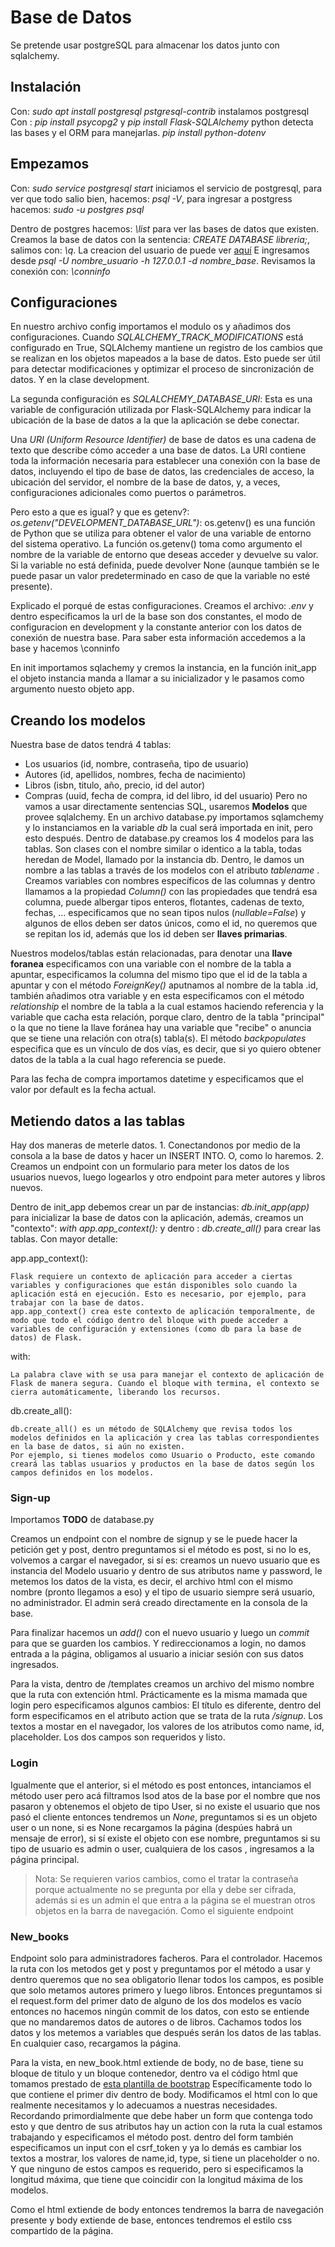 # Base de Datos
Se pretende usar postgreSQL para almacenar los datos junto con sqlalchemy.

## Instalación
Con: _sudo apt install postgresql pstgresql-contrib_ instalamos postgresql
Con : _pip install psycopg2_ y _pip install Flask-SQLAlchemy_ python detecta las bases y el ORM para manejarlas.
_pip install python-dotenv_

## Empezamos
Con: _sudo service postgresql start_ iniciamos el servicio de postgresql, para ver que todo salio bien, hacemos: _psql -V_, para ingresar a postgress hacemos: _sudo -u postgres psql_ 

Dentro de postgres hacemos: _\list_ para ver las bases de datos que existen. Creamos la base de datos con la sentencia: _CREATE DATABASE libreria;_, salimos con: _\q_. La creacion del usuario de puede ver [aquí]() E ingresamos desde *psql -U nombre_usuario -h 127.0.0.1 -d nombre_base*. Revisamos la conexión con: _\conninfo_

## Configuraciones
En nuestro archivo config importamos el modulo os y añadimos dos configuraciones. Cuando *SQLALCHEMY_TRACK_MODIFICATIONS* está configurado en True, SQLAlchemy mantiene un registro de los cambios que se realizan en los objetos mapeados a la base de datos. Esto puede ser útil para detectar modificaciones y optimizar el proceso de sincronización de datos. Y en la clase development.

La segunda configuración es *SQLALCHEMY_DATABASE_URI*: Esta es una variable de configuración utilizada por Flask-SQLAlchemy para indicar la ubicación de la base de datos a la que la aplicación se debe conectar.

Una *URI (Uniform Resource Identifier)* de base de datos es una cadena de texto que describe cómo acceder a una base de datos. La URI contiene toda la información necesaria para establecer una conexión con la base de datos, incluyendo el tipo de base de datos, las credenciales de acceso, la ubicación del servidor, el nombre de la base de datos, y, a veces, configuraciones adicionales como puertos o parámetros.

Pero esto a que es igual? y que es getenv?: *os.getenv("DEVELOPMENT_DATABASE_URL")*: os.getenv() es una función de Python que se utiliza para obtener el valor de una variable de entorno del sistema operativo. La función os.getenv() toma como argumento el nombre de la variable de entorno que deseas acceder y devuelve su valor. Si la variable no está definida, puede devolver None (aunque también se le puede pasar un valor predeterminado en caso de que la variable no esté presente).

Explicado el porqué de estas configuraciones. Creamos el archivo: _.env_ y dentro especificamos la url de la base son dos constantes, el modo de configuracion en development y la constante anterior con los datos de conexión de nuestra base. Para saber esta información accedemos a la base y hacemos \conninfo

En init importamos sqlachemy y cremos la instancia, en la función init_app el objeto instancia manda a llamar a su inicializador y le pasamos como argumento nuesto objeto app.

## Creando los modelos
Nuestra base de datos tendrá 4 tablas:
- Los usuarios (id, nombre, contraseña, tipo de usuario)
- Autores (id, apellidos, nombres, fecha de nacimiento)
- Libros (isbn, titulo, año, precio, id del autor)
- Compras (uuid, fecha de compra, id del libro, id del usuario)
Pero no vamos a usar directamente sentencias SQL, usaremos __Modelos__ que provee sqlalchemy. En un archivo database.py importamos sqlamchemy y lo instanciamos en la variable _db_ la cual será importada en init, pero esto después. Dentro de database.py creamos los 4 modelos para las tablas. Son clases con el nombre similar o identico a la tabla, todas heredan de Model, llamado por la instancia db. Dentro, le damos un nombre a las tablas a través de los modelos con el atributo *_tablename_* . Creamos variables con nombres específicos de las columnas y dentro llamamos a la propiedad _Column()_ con las propiedades que tendrá esa columna, puede albergar tipos enteros, flotantes, cadenas de texto, fechas, ... especificamos que no sean tipos nulos (_nullable=False_) y algunos de ellos deben ser datos únicos, como el id, no queremos que se repitan los id, además que los id deben ser __llaves primarias__.

Nuestros modelos/tablas están relacionadas, para denotar una __llave foranea__ especificamos con una variable con el nombre de la tabla a apuntar, especificamos la columna del mismo tipo que el id de la tabla a apuntar y con el método _ForeignKey()_ aputnamos al nombre de la tabla .id, también añadimos otra variable y en esta especificamos con el método _relationship_ el nombre de la tabla a la cual estamos haciendo referencia y la variable que cacha esta relación, porque claro, dentro de la tabla "principal" o la que no tiene la llave foránea hay una variable que "recibe" o anuncia que se tiene una relación con otra(s) tabla(s). El método _backpopulates_ especifica que es un vínculo de dos vías, es decir, que si yo quiero obtener datos de la tabla a la cual hago referencia se puede.

Para las fecha de compra importamos datetime y especificamos que el valor por default es la fecha actual.

## Metiendo datos a las tablas
Hay dos maneras de meterle datos. 1. Conectandonos por medio de la consola a la base de datos y hacer un INSERT INTO. O, como lo haremos. 2. Creamos un endpoint con un formulario para meter los datos de los usuarios nuevos, luego logearlos y otro endpoint para meter autores y libros nuevos.

Dentro de init_app debemos crear un par de instancias: *db.init_app(app)* para inicializar la base de datos con la aplicación, además, creamos un  "contexto": *with app.app_context():* y dentro : *db.create_all()* para crear las tablas. Con mayor detalle:

app.app_context():

    Flask requiere un contexto de aplicación para acceder a ciertas variables y configuraciones que están disponibles solo cuando la aplicación está en ejecución. Esto es necesario, por ejemplo, para trabajar con la base de datos.
    app.app_context() crea este contexto de aplicación temporalmente, de modo que todo el código dentro del bloque with puede acceder a variables de configuración y extensiones (como db para la base de datos) de Flask.

with:

    La palabra clave with se usa para manejar el contexto de aplicación de Flask de manera segura. Cuando el bloque with termina, el contexto se cierra automáticamente, liberando los recursos.

db.create_all():

    db.create_all() es un método de SQLAlchemy que revisa todos los modelos definidos en la aplicación y crea las tablas correspondientes en la base de datos, si aún no existen.
    Por ejemplo, si tienes modelos como Usuario o Producto, este comando creará las tablas usuarios y productos en la base de datos según los campos definidos en los modelos.

### Sign-up
Importamos __TODO__ de database.py

Creamos un endpoint con el nombre de signup y se le puede hacer la petición get y post, dentro preguntamos si el método es post, si no lo es, volvemos a cargar el navegador, si sí es: creamos un nuevo usuario que es instancia del Modelo usuario y dentro de sus atributos name y password, le metemos los datos de la vista, es decir, el archivo html con el mismo nombre (pronto llegamos a eso) y el tipo de usuario siempre será usuario, no administrador. El admin será creado directamente en la consola de la base.

Para finalizar hacemos un _add()_ con el nuevo usuario y luego un _commit_ para que se guarden los cambios. Y redireccionamos a login, no damos entrada a la página, obligamos al usuario a iniciar sesión con sus datos ingresados.

Para la vista, dentro de /templates creamos un archivo del mismo nombre que la ruta con extención html. Prácticamente es la misma mamada que login pero especificamos algunos cambios: El título es diferente, dentro del form especificamos en el atributo action que se trata de la ruta _/signup_. Los textos a mostar en el navegador, los valores de los atributos como name, id, placeholder. Los dos campos son requeridos y listo. 

### Login
Igualmente que el anterior, si el método es post entonces, intanciamos el método user pero acá filtramos lsod atos de la base por el nombre que nos pasaron y obtenemos el objeto de tipo User, si no existe el usuario que nos pasó el cliente entonces tendremos un _None_, preguntamos si es un objeto user o un none, si es None recargamos la página (despúes habrá un mensaje de error), si sí existe el objeto con ese nombre, preguntamos si su tipo de usuario es admin o user, cualquiera de los casos , ingresamos a la página principal.

> Nota: Se requieren varios cambios, como el tratar la contraseña porque actualmente no se pregunta por ella y debe ser cifrada, además si es un admin el que entra a la página se el muestran otros objetos en la barra de navegación. Como el siguiente endpoint

### New_books
Endpoint solo para administradores facheros. Para el controlador. Hacemos la ruta con los metodos get y post y preguntamos por el método a usar y dentro queremos que no sea obligatorio llenar todos los campos, es posible que solo metamos autores primero y luego libros. Entonces preguntamos si el request.form  del primer dato de alguno de los dos modelos es vacío entonces no hacemos ningún commit de los datos, con esto se entiende que no mandaremos datos de autores o de libros. Cachamos todos los datos y los metemos a variables que después serán los datos de las tablas. En cualquier caso, recargamos la página.

Para la vista, en new_book.html extiende de body, no de base, tiene su bloque de titulo y un bloque contenedor, dentro va el código html que tomamos prestado de [esta plantilla de bootstrap](https://getbootstrap.com/docs/4.6/examples/checkout/) Específicamente todo lo que contiene el primer div dentro de body. Modificamos el html con lo que realmente necesitamos y lo adecuamos a nuestras necesidades. Recordando primordialmente que debe haber un form que contenga todo esto y que dentro de sus atributos hay un action con la ruta la cual estamos trabajando y especificamos el método post. dentro del form también especificamos un input con el csrf_token y ya lo demás es cambiar los textos a mostrar, los valores de name,id, type, si tiene un placeholder o no. Y que ninguno de estos campos es requerido, pero si especificamos la longitud máxima, que tiene que coincidir con la longitud máxima de los modelos.

Como el html extiende de body entonces tendremos la barra de navegación presente y body extiende de base, entonces tendremos el estilo css compartido de la página.
